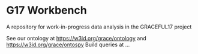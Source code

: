 # G17 Workbench
A repository for work-in-progress data analysis in the GRACEFUL17 project

See our ontology at https://w3id.org/grace/ontology and https://w3id.org/grace/ontospy
Build queries at ...
